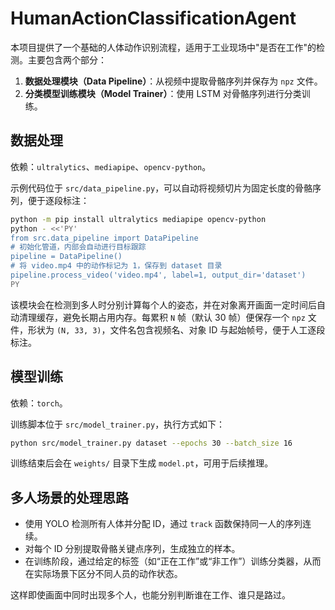 # HumanActionClassificationAgent

本项目提供了一个基础的人体动作识别流程，适用于工业现场中"是否在工作"的检测。主要包含两个部分：

1. **数据处理模块（Data Pipeline）**：从视频中提取骨骼序列并保存为 `npz` 文件。
2. **分类模型训练模块（Model Trainer）**：使用 LSTM 对骨骼序列进行分类训练。

## 数据处理

依赖：`ultralytics`、`mediapipe`、`opencv-python`。

示例代码位于 `src/data_pipeline.py`，可以自动将视频切片为固定长度的骨骼序列，便于逐段标注：

```bash
python -m pip install ultralytics mediapipe opencv-python
python - <<'PY'
from src.data_pipeline import DataPipeline
# 初始化管道，内部会自动进行目标跟踪
pipeline = DataPipeline()
# 将 video.mp4 中的动作标记为 1，保存到 dataset 目录
pipeline.process_video('video.mp4', label=1, output_dir='dataset')
PY
```

该模块会在检测到多人时分别计算每个人的姿态，并在对象离开画面一定时间后自动清理缓存，避免长期占用内存。每累积 `N` 帧（默认 30 帧）便保存一个 `npz` 文件，形状为 `(N, 33, 3)`，文件名包含视频名、对象 ID 与起始帧号，便于人工逐段标注。

## 模型训练

依赖：`torch`。

训练脚本位于 `src/model_trainer.py`，执行方式如下：

```bash
python src/model_trainer.py dataset --epochs 30 --batch_size 16
```

训练结束后会在 `weights/` 目录下生成 `model.pt`，可用于后续推理。

## 多人场景的处理思路

- 使用 YOLO 检测所有人体并分配 ID，通过 `track` 函数保持同一人的序列连续。
- 对每个 ID 分别提取骨骼关键点序列，生成独立的样本。
- 在训练阶段，通过给定的标签（如“正在工作”或“非工作”）训练分类器，从而在实际场景下区分不同人员的动作状态。

这样即使画面中同时出现多个人，也能分别判断谁在工作、谁只是路过。 
